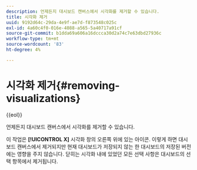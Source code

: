 ```yaml
---
description: 언제든지 대시보드 캔버스에서 시각화를 제거할 수 있습니다.
title: 시각화 제거
uuid: 9192d64c-29da-4e9f-ae7d-f873548c025c
exl-id: 4a60c4f0-016e-4088-a565-5a40717a91cf
source-git-commit: b1dda69a606a16dccca30d2a74c7e63dbd27936c
workflow-type: tm+mt
source-wordcount: '83'
ht-degree: 4%

---
```


# 시각화 제거{#removing-visualizations}

{{eol}}

언제든지 대시보드 캔버스에서 시각화를 제거할 수 있습니다.

이 작업은 **[!UICONTROL X]** 시각화 창의 오른쪽 위에 있는 아이콘. 이렇게 하면 대시보드 캔버스에서 제거되지만 현재 대시보드가 저장되지 않는 한 대시보드의 저장된 버전에는 영향을 주지 않습니다. 닫히는 시각화 내에 있었던 모든 선택 사항은 대시보드의 선택 항목에서 제거됩니다.
